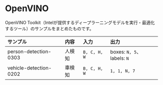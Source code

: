 # OpenVINO

OpenVINO Toolkit（Intelが提供するディープラーニングモデルを実行・最適化するツール）のサンプルをまとめたものです。

|サンプル|内容|入力|出力|
|:--|:--|:--|:--|
|person-detection-0303|人検知|`B, C, H, W`|boxes: `N, 5`、labels: `N`|
|vehicle-detection-0202|車検知|`B, C, H, W`|`1, 1, N, 7`|
